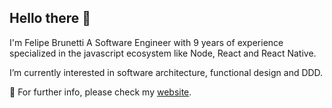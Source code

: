 ## Hello there 👋

I'm Felipe Brunetti A Software Engineer with 9 years of experience specialized in the javascript ecosystem like Node, React and React Native.

I’m currently interested in software architecture, functional design and DDD.

🔗 For further info, please check my [website](https://felipebrunetti94.github.io/).
